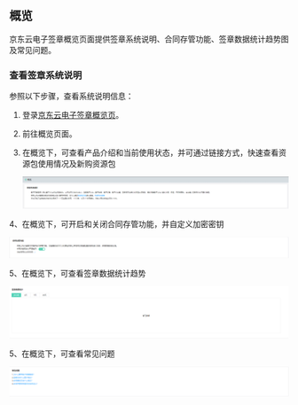 ## **概览**

京东云电子签章概览页面提供签章系统说明、合同存管功能、签章数据统计趋势图及常见问题。

### **查看签章系统说明**

参照以下步骤，查看系统说明信息：

1. 登录[京东云电子签章概览页](https://cloudsign-console.jdcloud.com/)。

2. 前往概览页面。

3. 在概览下，可查看产品介绍和当前使用状态，并可通过链接方式，快速查看资源包使用情况及新购资源包

   ![查看产品说明](/image/Electronic-Signature/查看产品说明.png)

4、在概览下，可开启和关闭合同存管功能，并自定义加密密钥

![合同存管](/image/Electronic-Signature/合同存管.png)

5、在概览下，可查看签章数据统计趋势

![签章统计数据](/image/Electronic-Signature/签章统计数据.png)

5、在概览下，可查看常见问题

![常见问题](/image/Electronic-Signature/常见问题.png)
